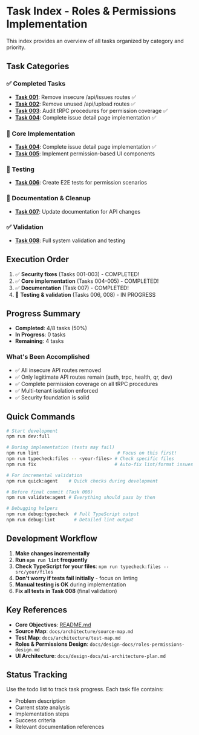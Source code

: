# Task Index - Roles & Permissions Implementation

This index provides an overview of all tasks organized by category and priority.

## Task Categories

### ✅ Completed Tasks

- **[Task 001](completed/001-SECURITY-remove-insecure-api-routes.md)**: Remove insecure /api/issues routes ✅
- **[Task 002](completed/002-SECURITY-remove-unused-upload-routes.md)**: Remove unused /api/upload routes ✅
- **[Task 003](completed/003-SECURITY-audit-trpc-permissions.md)**: Audit tRPC procedures for permission coverage ✅
- **[Task 004](completed/004-IMPLEMENT-issue-detail-page.md)**: Complete issue detail page implementation ✅

### 🔧 Core Implementation

- **[Task 004](completed/004-IMPLEMENT-issue-detail-page.md)**: Complete issue detail page implementation ✅
- **[Task 005](005-IMPLEMENT-permission-ui-components.md)**: Implement permission-based UI components

### 🧪 Testing

- **[Task 006](006-TEST-e2e-permission-scenarios.md)**: Create E2E tests for permission scenarios

### 📝 Documentation & Cleanup

- **[Task 007](007-CLEANUP-update-documentation.md)**: Update documentation for API changes

### ✅ Validation

- **[Task 008](008-VALIDATE-full-system-test.md)**: Full system validation and testing

## Execution Order

1. ✅ **Security fixes** (Tasks 001-003) - COMPLETED!
2. ✅ **Core implementation** (Tasks 004-005) - COMPLETED!
3. ✅ **Documentation** (Task 007) - COMPLETED!
4. 🏃 **Testing & validation** (Tasks 006, 008) - IN PROGRESS

## Progress Summary

- **Completed**: 4/8 tasks (50%)
- **In Progress**: 0 tasks
- **Remaining**: 4 tasks

### What's Been Accomplished

- ✅ All insecure API routes removed
- ✅ Only legitimate API routes remain (auth, trpc, health, qr, dev)
- ✅ Complete permission coverage on all tRPC procedures
- ✅ Multi-tenant isolation enforced
- ✅ Security foundation is solid

## Quick Commands

```bash
# Start development
npm run dev:full

# During implementation (tests may fail)
npm run lint                             # Focus on this first!
npm run typecheck:files -- <your-files> # Check specific files
npm run fix                             # Auto-fix lint/format issues

# For incremental validation
npm run quick:agent    # Quick checks during development

# Before final commit (Task 008)
npm run validate:agent # Everything should pass by then

# Debugging helpers
npm run debug:typecheck  # Full TypeScript output
npm run debug:lint       # Detailed lint output
```

## Development Workflow

1. **Make changes incrementally**
2. **Run `npm run lint` frequently**
3. **Check TypeScript for your files**: `npm run typecheck:files -- src/your/files`
4. **Don't worry if tests fail initially** - focus on linting
5. **Manual testing is OK** during implementation
6. **Fix all tests in Task 008** (final validation)

## Key References

- **Core Objectives**: [README.md](README.md)
- **Source Map**: `docs/architecture/source-map.md`
- **Test Map**: `docs/architecture/test-map.md`
- **Roles & Permissions Design**: `docs/design-docs/roles-permissions-design.md`
- **UI Architecture**: `docs/design-docs/ui-architecture-plan.md`

## Status Tracking

Use the todo list to track task progress. Each task file contains:

- Problem description
- Current state analysis
- Implementation steps
- Success criteria
- Relevant documentation references
